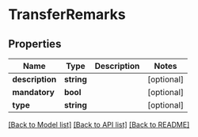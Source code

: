 # TransferRemarks

## Properties
Name | Type | Description | Notes
------------ | ------------- | ------------- | -------------
**description** | **string** |  | [optional] 
**mandatory** | **bool** |  | [optional] 
**type** | **string** |  | [optional] 

[[Back to Model list]](../../README.md#documentation-for-models) [[Back to API list]](../../README.md#documentation-for-api-endpoints) [[Back to README]](../../README.md)

